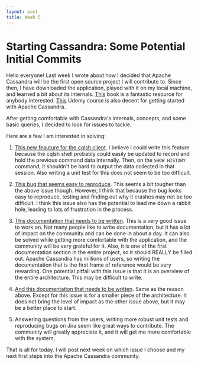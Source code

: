 ```yaml
---
layout: post
title: Week 5
---
```


# Starting Cassandra: Some Potential Initial Commits

Hello everyone! Last week I wrote about how I decided that Apache Cassandra will be the first open source project I will contribute to. Since then, I have downloaded the application, played with it on my local machine, and learned a bit about its internals. [This](https://www.amazon.com/Cassandra-Definitive-Guide-Eben-Hewitt/dp/1449390412) book is a fantastic resource for anybody interested. [This](https://www.udemy.com/learn-cassandra-from-scratch/) Udemy course is also decent for getting started with Apache Cassandra.

After getting comfortable with Cassandra's internals, concepts, and some basic queries, I decided to look for issues to tackle. 

Here are a few I am interested in solving:

1. [This new feauture for the cqlsh client](https://issues.apache.org/jira/browse/CASSANDRA-15046?jql=project%20%3D%20CASSANDRA%20AND%20assignee%20in%20(EMPTY)). I believe I could write this feature because the cqlsh shell probably could easily be updated to record and hold the previous command data internally. Then, on the `SHOW HISTORY` command, it shouldn't be hard to output the data collected in that session. Also writing a unit test for this does not seem to be too difficult.

2. [This bug that seems easy to reproduce](https://issues.apache.org/jira/browse/CASSANDRA-15044?jql=project%20%3D%20CASSANDRA%20AND%20assignee%20in%20(EMPTY)). This seems a bit tougher than the above issue though. However, I think that because the bug looks easy to reproduce, testing and finding out why it crashes may not be too difficult. I think this issue also has the potential to lead me down a rabbit hole, leading to lots of frustration in the process.

3. [This documentation that needs to be written](http://cassandra.apache.org/doc/latest/architecture/overview.html). This is a very good issue to work on. Not many people like to write documentation, but it has a lot of impact on the community and can be done in about a day. It can also be solved while getting more comfortable with the application, and the community will be very grateful for it. Also, it is one of the first documentation section in the entire project, so it should REALLY be filled out. Apache Cassandra has millions of users, so writing the documentation that is the first frame of reference would be very rewarding. One potential pitfall with this issue is that it is an overview of the entire architecture. This may be difficult to write.

4. [And this documentation that needs to be written](http://cassandra.apache.org/doc/latest/architecture/dynamo.html). Same as the reason above. Except for this issue is for a smaller piece of the architecture. It does not bring the level of impact as the other issue above, but it may be a better place to start.

5. Answering questions from the users, writing more robust unit tests and reproducing bugs on Jira seem like great ways to contribute. The community will greatly appreciate it, and it will get me more comfortable with the system,

That is all for today. I will post next week on which issue I choose and my next first steps into the Apache Cassandra community.
